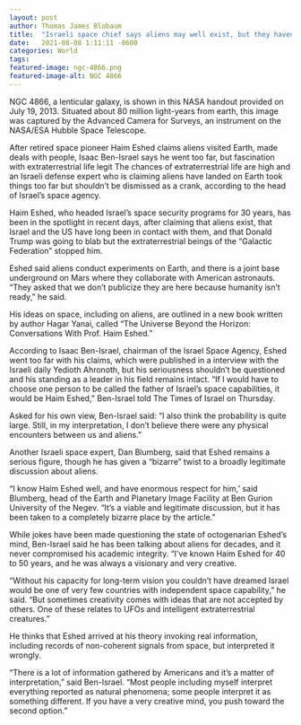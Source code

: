 ```yaml
---
layout: post 
author: Thomas James Blobaum 
title:  "Israeli space chief says aliens may well exist, but they haven’t met humans"
date:   2021-08-08 1:11:11 -0600
categories: World
tags: 
featured-image: ngc-4866.png
featured-image-alt: NGC 4866
---
```

NGC 4866, a lenticular galaxy, is shown in this NASA handout provided on July 19, 2013. Situated about 80 million light-years from earth, this image was captured by the Advanced Camera for Surveys, an instrument on the NASA/ESA Hubble Space Telescope. 

After retired space pioneer Haim Eshed claims aliens visited Earth, made deals with people, Isaac Ben-Israel says he went too far, but fascination with extraterrestrial life legit
The chances of extraterrestrial life are high and an Israeli defense expert who is claiming aliens have landed on Earth took things too far but shouldn’t be dismissed as a crank, according to the head of Israel’s space agency.

Haim Eshed, who headed Israel’s space security programs for 30 years, has been in the spotlight in recent days, after claiming that aliens exist, that Israel and the US have long been in contact with them, and that Donald Trump was going to blab but the extraterrestrial beings of the “Galactic Federation” stopped him.

Eshed said aliens conduct experiments on Earth, and there is a joint base underground on Mars where they collaborate with American astronauts. “They asked that we don’t publicize they are here because humanity isn’t ready,” he said.

His ideas on space, including on aliens, are outlined in a new book written by author Hagar Yanai, called “The Universe Beyond the Horizon: Conversations With Prof. Haim Eshed.”

According to Isaac Ben-Israel, chairman of the Israel Space Agency, Eshed went too far with his claims, which were published in a interview with the Israeli daily Yedioth Ahronoth, but his seriousness shouldn’t be questioned and his standing as a leader in his field remains intact. “If I would have to choose one person to be called the father of Israel’s space capabilities, it would be Haim Eshed,” Ben-Israel told The Times of Israel on Thursday.

Asked for his own view, Ben-Israel said: “I also think the probability is quite large. Still, in my interpretation, I don’t believe there were any physical encounters between us and aliens.”

Another Israeli space expert, Dan Blumberg, said that Eshed remains a serious figure, though he has given a “bizarre” twist to a broadly legitimate discussion about aliens.

“I know Haim Eshed well, and have enormous respect for him,’ said Blumberg, head of the Earth and Planetary Image Facility at Ben Gurion University of the Negev. “It’s a viable and legitimate discussion, but it has been taken to a completely bizarre place by the article.”

While jokes have been made questioning the state of octogenarian Eshed’s mind, Ben-Israel said he has been talking about aliens for decades, and it never compromised his academic integrity. “I’ve known Haim Eshed for 40 to 50 years, and he was always a visionary and very creative.

“Without his capacity for long-term vision you couldn’t have dreamed Israel would be one of very few countries with independent space capability,” he said. “But sometimes creativity comes with ideas that are not accepted by others. One of these relates to UFOs and intelligent extraterrestrial creatures.”

He thinks that Eshed arrived at his theory invoking real information, including records of non-coherent signals from space, but interpreted it wrongly.

“There is a lot of information gathered by Americans and it’s a matter of interpretation,” said Ben-Israel. “Most people including myself interpret everything reported as natural phenomena; some people interpret it as something different. If you have a very creative mind, you push toward the second option.”


